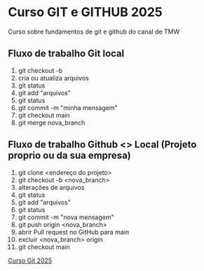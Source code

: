 # Curso GIT e GITHUB 2025


Curso sobre fundamentos de git e github do canal de TMW 

 ## Fluxo de trabalho Git local
 01. git checkout -b  <nova-branch>
 02. cria ou atualiza arquivos
 03. git status
 04. git add "arquivos"
 05. git status
 06. git commit -m "minha mensagem"
 07. git checkout main
 08. git merge nova_branch

 ## Fluxo de trabalho Github <> Local (Projeto proprio ou da sua empresa)
 01. git clone <endereço do projeto>
 02. git checkout -b <nova_branch>
 03. alterações de arquivos
 04. git status
 05. git add "arquivos"
 06. git status
 07. git commit -m "nova mensagem"
 08. git push origin <nova_branch>
 09. abrir Pull request no GitHub para main
 10. excluir <nova_branch> origin
 11. git checkout main 

 [Curso Git 2025](https://youtube.com/@teomewhy)